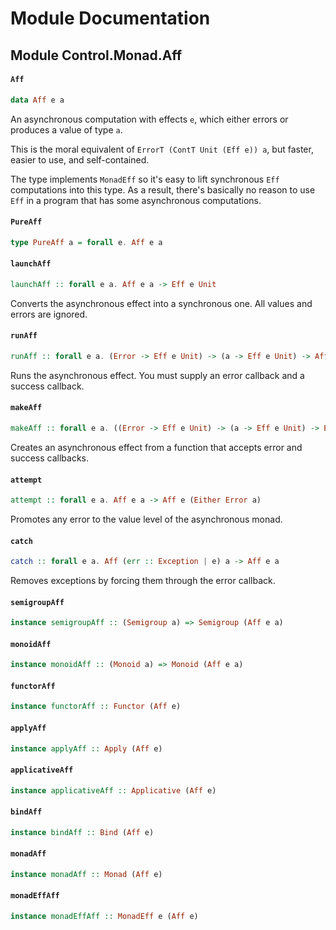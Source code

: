 # Module Documentation

## Module Control.Monad.Aff

#### `Aff`

``` purescript
data Aff e a
```

An asynchronous computation with effects `e`, which either errors or 
produces a value of type `a`.

This is the moral equivalent of `ErrorT (ContT Unit (Eff e)) a`, but 
faster, easier to use, and self-contained.

The type implements `MonadEff` so it's easy to lift synchronous `Eff` 
computations into this type. As a result, there's basically no reason to
use `Eff` in a program that has some asynchronous computations.

#### `PureAff`

``` purescript
type PureAff a = forall e. Aff e a
```


#### `launchAff`

``` purescript
launchAff :: forall e a. Aff e a -> Eff e Unit
```

Converts the asynchronous effect into a synchronous one. All values and
errors are ignored.

#### `runAff`

``` purescript
runAff :: forall e a. (Error -> Eff e Unit) -> (a -> Eff e Unit) -> Aff e a -> Eff e Unit
```

Runs the asynchronous effect. You must supply an error callback and a 
success callback.

#### `makeAff`

``` purescript
makeAff :: forall e a. ((Error -> Eff e Unit) -> (a -> Eff e Unit) -> Eff e Unit) -> Aff e a
```

Creates an asynchronous effect from a function that accepts error and 
success callbacks.

#### `attempt`

``` purescript
attempt :: forall e a. Aff e a -> Aff e (Either Error a)
```

Promotes any error to the value level of the asynchronous monad.

#### `catch`

``` purescript
catch :: forall e a. Aff (err :: Exception | e) a -> Aff e a
```

Removes exceptions by forcing them through the error callback.

#### `semigroupAff`

``` purescript
instance semigroupAff :: (Semigroup a) => Semigroup (Aff e a)
```


#### `monoidAff`

``` purescript
instance monoidAff :: (Monoid a) => Monoid (Aff e a)
```


#### `functorAff`

``` purescript
instance functorAff :: Functor (Aff e)
```


#### `applyAff`

``` purescript
instance applyAff :: Apply (Aff e)
```


#### `applicativeAff`

``` purescript
instance applicativeAff :: Applicative (Aff e)
```


#### `bindAff`

``` purescript
instance bindAff :: Bind (Aff e)
```


#### `monadAff`

``` purescript
instance monadAff :: Monad (Aff e)
```


#### `monadEffAff`

``` purescript
instance monadEffAff :: MonadEff e (Aff e)
```